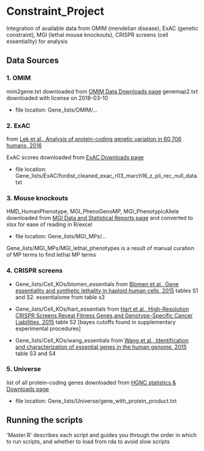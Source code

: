 # Constraint_Project
Integration of available data from OMIM (mendelian disease), ExAC (genetic constraint), MGI (lethal mouse knockouts), CRISPR screens (cell essentiality) for analysis

## Data Sources
### 1. OMIM
mim2gene.txt downloaded from [OMIM Data Downloads page](https://www.omim.org/downloads/) 
genemap2.txt downloaded with license on 2018-03-10
- file location: Gene_lists/OMIM/...


### 2. ExAC
from [Lek et al., Analysis of protein-coding genetic variation in 60,706 humans, 2016](https://www.nature.com/articles/nature19057)

ExAC scores downloaded from [ExAC Downloads page](http://exac.broadinstitute.org/downloads) 
- file location: Gene_lists/ExAC/fordist_cleaned_exac_r03_march16_z_pli_rec_null_data.txt


### 3. Mouse knockouts
HMD_HumanPhenotype, MGI_PhenoGenoMP, MGI_PhenotypicAllele downloaded from [MGI Data and Statistical Reports page](http://www.informatics.jax.org/downloads/reports/index.html) and converted to xlsx for ease of reading in R/excel
- file location: Gene_lists/MGI_MPs/...

Gene_lists/MGI_MPs/MGI_lethal_phenotypes is a result of manual curation of MP terms to find lethal MP terms

### 4. CRISPR screens
- Gene_lists/Cell_KOs/blomen_essentials
from [Blomen et al., Gene essentiality and synthetic lethality in haploid human cells, 2015](http://science.sciencemag.org/content/350/6264/1092) tables S1 and S2. essentialome from table s3

- Gene_lists/Cell_KOs/hart_essentials
from [Hart et al., High-Resolution CRISPR Screens Reveal Fitness Genes and Genotype-Specific Cancer Liabilities, 2015](https://www.cell.com/cell/fulltext/S0092-8674(15)01495-6) table S2 [bayes cutoffs found in supplementary experimental procedures]

- Gene_lists/Cell_KOs/wang_essentials
from [Wang et al., Identification and characterization of essential genes in the human genome, 2015](http://science.sciencemag.org/content/350/6264/1096) table S3 and S4


### 5. Universe
list of all protein-coding genes downloaded from [HGNC statistics & Downloads page](https://www.genenames.org/cgi-bin/statistics)
- file location: Gene_lists/Universe/gene_with_protein_product.txt

## Running the scripts
'Master.R' describes each script and guides you through the order in which to run scripts, and whether to load from rda to avoid slow scripts


